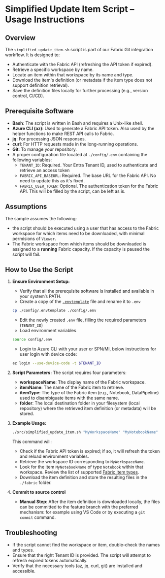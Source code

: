 # Simplified Update Item Script – Usage Instructions

## Overview
The `simplified_update_item.sh` script is part of our Fabric Git integration workflow. It is designed to:
- Authenticate with the Fabric API (refreshing the API token if expired).
- Retrieve a specific workspace by name.
- Locate an item within that workspace by its name and type.
- Download the item's definition (or metadata if the item type does not support definition retrieval).
- Save the definition files locally for further processing (e.g., version control, CI/CD).

## Prerequisite Software
- **Bash**: The script is written in Bash and requires a Unix-like shell.
- **Azure CLI (az)**: Used to generate a Fabric API token. Also used by the helper functions to make REST API calls to Fabric.
- **jq**: For processing JSON responses.
- **curl**: For HTTP requests made in the long-running operations.
- **Git**: To manage your repository.
- A proper configuration file located at `./config/.env` containing the following variables:
    - `TENANT_ID`: Required. Your Entra Tenant ID, used to authenticate and retrieve an access token
    - `FABRIC_API_BASEURL`: Required. The base URL for the Fabric API. No need to update this as it's fixed.
    - `FABRIC_USER_TOKEN`: Optional. The authentication token for the Fabric API. This will be filled by the script, can be left as is.

## Assumptions

The sample assumes the following:
- the script should be executed using a user that has access to the Fabric workspace for which items need to be downloaded, with minimal permisions of `Viewer`.
- The Fabric workspace from which items should be downloaded is assigned to a **running** Fabric capacity. If the capacity is paused the script will fail.


## How to Use the Script
1. **Ensure Environment Setup:**
   - Verify that all the prerequisite software is installed and available in your system’s PATH.
   - Create a copy of the [`.envtemplate`](../config/.envtemplate) file and rename it to `.env`
   ```bash
   cp ./config/.envtemplate ./config/.env
   ```
   - Edit the newly created `.env` file, filling the required parameters (`TENANT_ID`)
   - Load environment variables
   ```bash
   source config/.env
   ```
   - Login to Azure CLI with your user or SPN/MI, below instructions for user login with device code:
   ```bash
   az login --use-device-code -t $TENANT_ID
   ```

2. **Script Parameters:**
   The script requires four parameters:
   - **workspaceName**: The display name of the Fabric workspace.
   - **itemName**: The name of the Fabric item to retrieve.
   - **itemType**: The type of the Fabric item (e.g., Notebook, DataPipeline) used to disambiguate items with the same name.
   - **folder**: The local destination folder in your filesystem (local repository) where the retrieved item definition (or metadata) will be stored.

3. **Example Usage:**
   ```bash
   ./src/simplified_update_item.sh "MyWorkspaceName" "MyNotebookName" "Notebook" "./fabric"
   ```
   This command will:
   - Check if the Fabric API token is expired; if so, it will refresh the token and reload environment variables.
   - Retrieve the workspace ID corresponding to `MyWorkspaceName`.
   - Look for the item `MyNotebookName` of type `Notebook` within that workspace. Review the list of supported [Fabric item types](https://learn.microsoft.com/rest/api/fabric/core/items/list-items?tabs=HTTP#itemtype).
   - Download the item definition and store the resulting files in the `./fabric` folder.

4. **Commit to source control**
   - **Manual Step**: After the item definition is downloaded locally, the files can be committed to the feature branch with the preferred mechanism: for example using VS Code or by executing a `git commit` command.


## Troubleshooting
- If the script cannot find the workspace or item, double-check the names and types.
- Ensure that the right Tenant ID is provided. The script will attempt to refresh expired tokens automatically.
- Verify that the necessary tools (az, jq, curl, git) are installed and accessible.